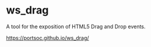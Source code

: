 ws_drag
=======

A tool for the exposition of HTML5 Drag and Drop events.

https://portsoc.github.io/ws_drag/
